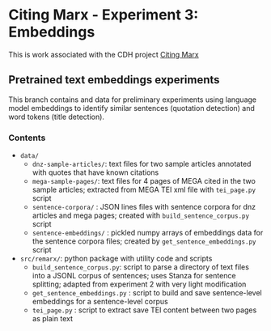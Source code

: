 # Citing Marx - Experiment 3: Embeddings

This is work associated with the CDH project [Citing Marx](https://cdh.princeton.edu/projects/citing-marx)

## Pretrained text embeddings experiments

This branch contains and data for preliminary experiments
using language model embeddings to identify similar sentences
(quotation detection) and word tokens (title detection).




### Contents

- `data/`
  - `dnz-sample-articles/`: text files for two sample articles annotated with quotes that have known citations
  - `mega-sample-pages/`: text files for 4 pages of MEGA cited in the two sample articles; extracted from MEGA TEI xml file with `tei_page.py` script 
  - `sentence-corpora/` : JSON lines files with sentence corpora for dnz articles and mega pages; created with `build_sentence_corpus.py` script
  - `sentence-embeddings/` : pickled numpy arrays of embeddings data for the sentence corpora files; created by `get_sentence_embeddings.py` script
- `src/remarx/`: python package with utility code and scripts
   - `build_sentence_corpus.py`: script to parse a directory of text files into a JSONL corpus of sentences; uses Stanza for sentence splitting; adapted from experiment 2 with very light modification
   - `get_sentence_embeddings.py` : script to build and save sentence-level embeddings for a sentence-level corpus
   - `tei_page.py` : script to extract save TEI content between two pages as plain text 